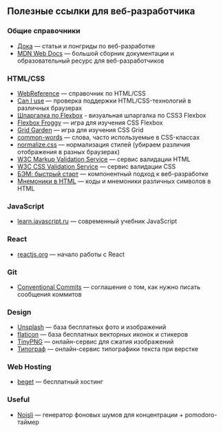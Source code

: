 ## Полезные ссылки для веб-разработчика

### Общие справочники
* [Дока](https://doka.guide/) — статьи и лонгриды по веб-разработке
* [MDN Web Docs](https://developer.mozilla.org/ru/) — большой сборник документации и образовательный ресурс для веб-разработчиков

### HTML/CSS
* [WebReference](https://webref.ru/) — справочник по HTML/CSS
* [Can I use](https://caniuse.com/) — проверка поддержки HTML/CSS-технологий в различных браузерах
* [Шпаргалка по Flexbox](https://habr.com/ru/post/313938/) - визуальная шпаргалка по CSS3 Flexbox
* [Flexbox Froggy](http://flexboxfroggy.com/#ru) — игра для изучения CSS Flexbox
* [Grid Garden](http://cssgridgarden.com/#ru) — игра для изучения CSS Grid
* [common-words](https://github.com/yoksel/common-words) — слова, часто используемые в CSS-классах
* [normalize.css](https://necolas.github.io/normalize.css/) — нормализация стилей (убираем различия отображения в разных браузерах)
* [W3C Markup Validation Service](https://validator.w3.org/) — сервис валидации HTML
* [W3C CSS Validation Service](https://jigsaw.w3.org/css-validator/) — сервис валидации CSS
* [БЭМ: быстрый старт](https://ru.bem.info/methodology/quick-start/) — компонентный подход к веб-разработке
* [Мнемоники в HTML](https://ru.wikipedia.org/wiki/%D0%9C%D0%BD%D0%B5%D0%BC%D0%BE%D0%BD%D0%B8%D0%BA%D0%B8_%D0%B2_HTML) — коды и мнемоники различных символов в HTML

### JavaScript
* [learn.javascript.ru](https://learn.javascript.ru/) — современный учебник JavaScript

### React
* [reactjs.org](https://ru.reactjs.org/docs/getting-started.html) — начало работы с React 


### Git
* [Conventional Commits](https://www.conventionalcommits.org/ru) — соглашение о том, как нужно писать сообщения коммитов

### Design
* [Unsplash](https://unsplash.com/) — база бесплатных фото и изображений
* [flaticon](https://www.flaticon.com/) — база бесплатных векторных иконок и стикеров
* [TinyPNG](https://tinypng.com/) — онлайн-сервис для сжатия изображений
* [Типограф](https://www.artlebedev.ru/typograf/) — онлайн-сервис типографики текста при верстке

### Web Hosting
* [beget](https://beget.com/ru/free-hosting) — бесплатный хостинг

### Useful
* [Noisli](https://www.noisli.com/) — генератор фоновых шумов для концентрации + pomodoro-таймер

